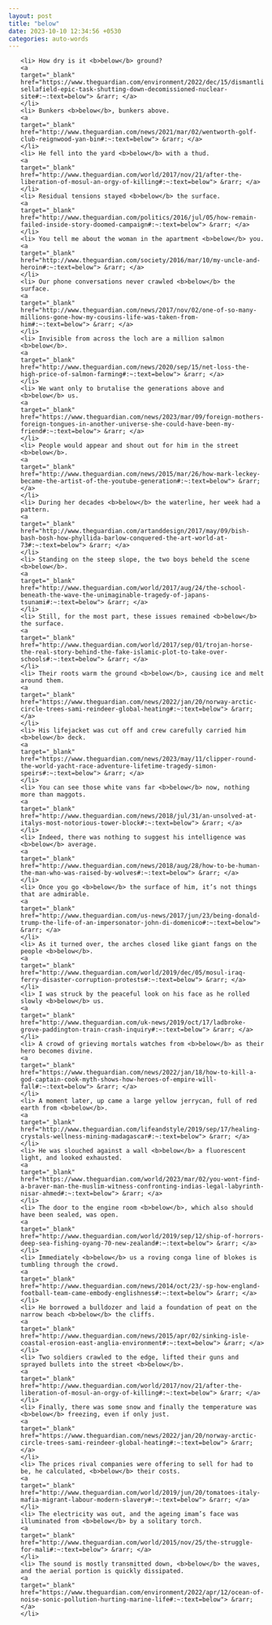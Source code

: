```yaml
---
layout: post
title: "below"
date: 2023-10-10 12:34:56 +0530
categories: auto-words
---
```

<ol>

    <li> How dry is it <b>below</b> ground?
    <a 
    target="_blank" 
    href="https://www.theguardian.com/environment/2022/dec/15/dismantling-sellafield-epic-task-shutting-down-decomissioned-nuclear-site#:~:text=below"> &rarr; </a>
    </li>
    <li> Bunkers <b>below</b>, bunkers above.
    <a 
    target="_blank" 
    href="http://www.theguardian.com/news/2021/mar/02/wentworth-golf-club-reignwood-yan-bin#:~:text=below"> &rarr; </a>
    </li>
    <li> He fell into the yard <b>below</b> with a thud.
    <a 
    target="_blank" 
    href="http://www.theguardian.com/world/2017/nov/21/after-the-liberation-of-mosul-an-orgy-of-killing#:~:text=below"> &rarr; </a>
    </li>
    <li> Residual tensions stayed <b>below</b> the surface.
    <a 
    target="_blank" 
    href="http://www.theguardian.com/politics/2016/jul/05/how-remain-failed-inside-story-doomed-campaign#:~:text=below"> &rarr; </a>
    </li>
    <li> You tell me about the woman in the apartment <b>below</b> you.
    <a 
    target="_blank" 
    href="http://www.theguardian.com/society/2016/mar/10/my-uncle-and-heroin#:~:text=below"> &rarr; </a>
    </li>
    <li> Our phone conversations never crawled <b>below</b> the surface.
    <a 
    target="_blank" 
    href="http://www.theguardian.com/news/2017/nov/02/one-of-so-many-millions-gone-how-my-cousins-life-was-taken-from-him#:~:text=below"> &rarr; </a>
    </li>
    <li> Invisible from across the loch are a million salmon <b>below</b>.
    <a 
    target="_blank" 
    href="http://www.theguardian.com/news/2020/sep/15/net-loss-the-high-price-of-salmon-farming#:~:text=below"> &rarr; </a>
    </li>
    <li> We want only to brutalise the generations above and <b>below</b> us.
    <a 
    target="_blank" 
    href="https://www.theguardian.com/news/2023/mar/09/foreign-mothers-foreign-tongues-in-another-universe-she-could-have-been-my-friend#:~:text=below"> &rarr; </a>
    </li>
    <li> People would appear and shout out for him in the street <b>below</b>.
    <a 
    target="_blank" 
    href="http://www.theguardian.com/news/2015/mar/26/how-mark-leckey-became-the-artist-of-the-youtube-generation#:~:text=below"> &rarr; </a>
    </li>
    <li> During her decades <b>below</b> the waterline, her week had a pattern.
    <a 
    target="_blank" 
    href="http://www.theguardian.com/artanddesign/2017/may/09/bish-bash-bosh-how-phyllida-barlow-conquered-the-art-world-at-73#:~:text=below"> &rarr; </a>
    </li>
    <li> Standing on the steep slope, the two boys beheld the scene <b>below</b>.
    <a 
    target="_blank" 
    href="http://www.theguardian.com/world/2017/aug/24/the-school-beneath-the-wave-the-unimaginable-tragedy-of-japans-tsunami#:~:text=below"> &rarr; </a>
    </li>
    <li> Still, for the most part, these issues remained <b>below</b> the surface.
    <a 
    target="_blank" 
    href="http://www.theguardian.com/world/2017/sep/01/trojan-horse-the-real-story-behind-the-fake-islamic-plot-to-take-over-schools#:~:text=below"> &rarr; </a>
    </li>
    <li> Their roots warm the ground <b>below</b>, causing ice and melt around them.
    <a 
    target="_blank" 
    href="https://www.theguardian.com/news/2022/jan/20/norway-arctic-circle-trees-sami-reindeer-global-heating#:~:text=below"> &rarr; </a>
    </li>
    <li> His lifejacket was cut off and crew carefully carried him <b>below</b> deck.
    <a 
    target="_blank" 
    href="https://www.theguardian.com/news/2023/may/11/clipper-round-the-world-yacht-race-adventure-lifetime-tragedy-simon-speirs#:~:text=below"> &rarr; </a>
    </li>
    <li> You can see those white vans far <b>below</b> now, nothing more than maggots.
    <a 
    target="_blank" 
    href="http://www.theguardian.com/news/2018/jul/31/an-unsolved-at-italys-most-notorious-tower-block#:~:text=below"> &rarr; </a>
    </li>
    <li> Indeed, there was nothing to suggest his intelligence was <b>below</b> average.
    <a 
    target="_blank" 
    href="http://www.theguardian.com/news/2018/aug/28/how-to-be-human-the-man-who-was-raised-by-wolves#:~:text=below"> &rarr; </a>
    </li>
    <li> Once you go <b>below</b> the surface of him, it’s not things that are admirable.
    <a 
    target="_blank" 
    href="http://www.theguardian.com/us-news/2017/jun/23/being-donald-trump-the-life-of-an-impersonator-john-di-domenico#:~:text=below"> &rarr; </a>
    </li>
    <li> As it turned over, the arches closed like giant fangs on the people <b>below</b>.
    <a 
    target="_blank" 
    href="http://www.theguardian.com/world/2019/dec/05/mosul-iraq-ferry-disaster-corruption-protests#:~:text=below"> &rarr; </a>
    </li>
    <li> I was struck by the peaceful look on his face as he rolled slowly <b>below</b> us.
    <a 
    target="_blank" 
    href="http://www.theguardian.com/uk-news/2019/oct/17/ladbroke-grove-paddington-train-crash-inquiry#:~:text=below"> &rarr; </a>
    </li>
    <li> A crowd of grieving mortals watches from <b>below</b> as their hero becomes divine.
    <a 
    target="_blank" 
    href="https://www.theguardian.com/news/2022/jan/18/how-to-kill-a-god-captain-cook-myth-shows-how-heroes-of-empire-will-fall#:~:text=below"> &rarr; </a>
    </li>
    <li> A moment later, up came a large yellow jerrycan, full of red earth from <b>below</b>.
    <a 
    target="_blank" 
    href="http://www.theguardian.com/lifeandstyle/2019/sep/17/healing-crystals-wellness-mining-madagascar#:~:text=below"> &rarr; </a>
    </li>
    <li> He was slouched against a wall <b>below</b> a fluorescent light, and looked exhausted.
    <a 
    target="_blank" 
    href="https://www.theguardian.com/world/2023/mar/02/you-wont-find-a-braver-man-the-muslim-witness-confronting-indias-legal-labyrinth-nisar-ahmed#:~:text=below"> &rarr; </a>
    </li>
    <li> The door to the engine room <b>below</b>, which also should have been sealed, was open.
    <a 
    target="_blank" 
    href="http://www.theguardian.com/world/2019/sep/12/ship-of-horrors-deep-sea-fishing-oyang-70-new-zealand#:~:text=below"> &rarr; </a>
    </li>
    <li> Immediately <b>below</b> us a roving conga line of blokes is tumbling through the crowd.
    <a 
    target="_blank" 
    href="http://www.theguardian.com/news/2014/oct/23/-sp-how-england-football-team-came-embody-englishness#:~:text=below"> &rarr; </a>
    </li>
    <li> He borrowed a bulldozer and laid a foundation of peat on the narrow beach <b>below</b> the cliffs.
    <a 
    target="_blank" 
    href="http://www.theguardian.com/news/2015/apr/02/sinking-isle-coastal-erosion-east-anglia-environment#:~:text=below"> &rarr; </a>
    </li>
    <li> Two soldiers crawled to the edge, lifted their guns and sprayed bullets into the street <b>below</b>.
    <a 
    target="_blank" 
    href="http://www.theguardian.com/world/2017/nov/21/after-the-liberation-of-mosul-an-orgy-of-killing#:~:text=below"> &rarr; </a>
    </li>
    <li> Finally, there was some snow and finally the temperature was <b>below</b> freezing, even if only just.
    <a 
    target="_blank" 
    href="https://www.theguardian.com/news/2022/jan/20/norway-arctic-circle-trees-sami-reindeer-global-heating#:~:text=below"> &rarr; </a>
    </li>
    <li> The prices rival companies were offering to sell for had to be, he calculated, <b>below</b> their costs.
    <a 
    target="_blank" 
    href="http://www.theguardian.com/world/2019/jun/20/tomatoes-italy-mafia-migrant-labour-modern-slavery#:~:text=below"> &rarr; </a>
    </li>
    <li> The electricity was out, and the ageing imam’s face was illuminated from <b>below</b> by a solitary torch.
    <a 
    target="_blank" 
    href="http://www.theguardian.com/world/2015/nov/25/the-struggle-for-mali#:~:text=below"> &rarr; </a>
    </li>
    <li> The sound is mostly transmitted down, <b>below</b> the waves, and the aerial portion is quickly dissipated.
    <a 
    target="_blank" 
    href="https://www.theguardian.com/environment/2022/apr/12/ocean-of-noise-sonic-pollution-hurting-marine-life#:~:text=below"> &rarr; </a>
    </li>